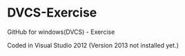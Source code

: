 DVCS-Exercise
=============
GitHub for windows(DVCS) - Exercise

Coded in Visual Studio 2012 (Version 2013 not installed yet.)
